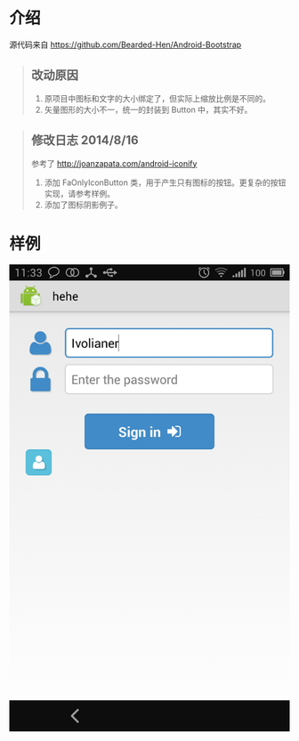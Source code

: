﻿介绍
===================================
源代码来自 https://github.com/Bearded-Hen/Android-Bootstrap 

> ## 改动原因
> 
> 1. 原项目中图标和文字的大小绑定了，但实际上缩放比例是不同的。
> 2. 矢量图形的大小不一，统一的封装到 Button 中，其实不好。  

> ## 修改日志 2014/8/16
> 参考了 http://joanzapata.com/android-iconify
>
> 1. 添加 FaOnlyIconButton 类，用于产生只有图标的按钮。更复杂的按钮实现，请参考样例。
> 2. 添加了图标阴影例子。  
 

样例
===================================
![github](https://github.com/Ivolian/MyAwesomeTry/blob/master/example.jpg "github")

